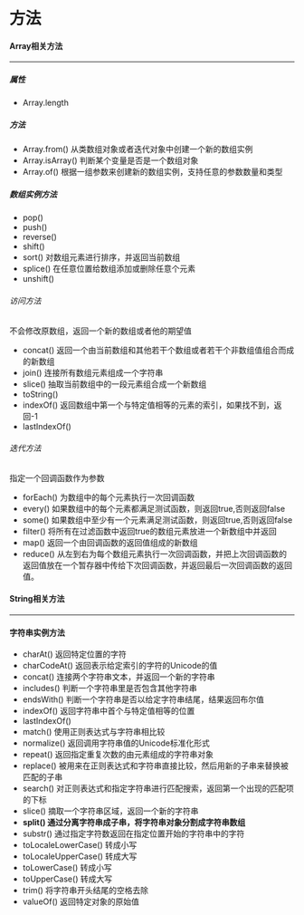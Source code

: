 # 方法

#### Array相关方法

-----

##### 属性

* Array.length

##### 方法

* Array.from() 从类数组对象或者迭代对象中创建一个新的数组实例
* Array.isArray() 判断某个变量是否是一个数组对象
* Array.of() 根据一组参数来创建新的数组实例，支持任意的参数数量和类型

##### 数组实例方法

* pop()
* push()
* reverse()
* shift()
* sort() 对数组元素进行排序，并返回当前数组
* splice() 在任意位置给数组添加或删除任意个元素
* unshift()

###### 访问方法

不会修改原数组，返回一个新的数组或者他的期望值

* concat()  返回一个由当前数组和其他若干个数组或者若干个非数组值组合而成的新数组
* join()  连接所有数组元素组成一个字符串
* slice()  抽取当前数组中的一段元素组合成一个新数组
* toString()
* indexOf()  返回数组中第一个与特定值相等的元素的索引，如果找不到，返回-1
* lastIndexOf()

###### 迭代方法

指定一个回调函数作为参数

* forEach() 为数组中的每个元素执行一次回调函数
* every() 如果数组中的每个元素都满足测试函数，则返回true,否则返回false
* some() 如果数组中至少有一个元素满足测试函数，则返回true,否则返回false
* filter() 将所有在过滤函数中返回true的数组元素放进一个新数组中并返回
* map() 返回一个由回调函数的返回值组成的新数组
* reduce() 从左到右为每个数组元素执行一次回调函数，并把上次回调函数的返回值放在一个暂存器中传给下次回调函数，并返回最后一次回调函数的返回值。

#### String相关方法

----

#### 字符串实例方法

* charAt()   返回特定位置的字符
* charCodeAt()  返回表示给定索引的字符的Unicode的值
* concat() 连接两个字符串文本，并返回一个新的字符串
* includes()  判断一个字符串里是否包含其他字符串
* endsWith()  判断一个字符串是否以给定字符串结尾，结果返回布尔值
* indexOf() 返回字符串中首个与特定值相等的位置
* lastIndexOf()
* match()  使用正则表达式与字符串相比较
* normalize() 返回调用字符串值的Unicode标准化形式
* repeat() 返回指定重复次数的由元素组成的字符串对象
* replace()  被用来在正则表达式和字符串直接比较，然后用新的子串来替换被匹配的子串
* search()  对正则表达式和指定字符串进行匹配搜索，返回第一个出现的匹配项的下标
* slice() 摘取一个字符串区域，返回一个新的字符串
* **split() 通过分离字符串成子串，将字符串对象分割成字符串数组**
* substr()  通过指定字符数返回在指定位置开始的字符串中的字符
* toLocaleLowerCase() 转成小写
* toLocaleUpperCase() 转成大写
* toLowerCase() 转成小写
* toUpperCase()  转成大写
* trim()  将字符串开头结尾的空格去除
* valueOf()  返回特定对象的原始值